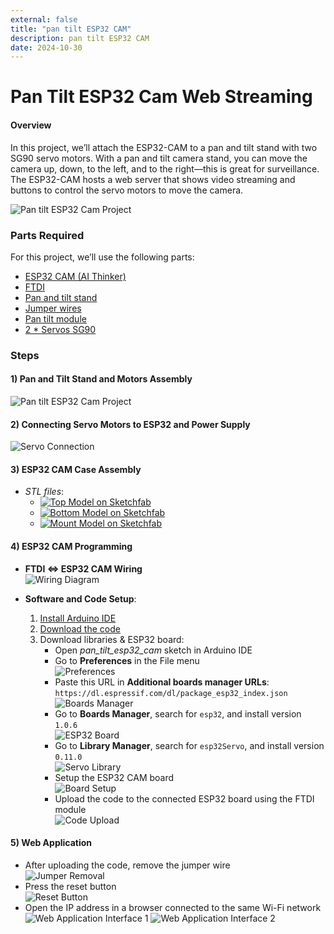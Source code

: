```yaml
---
external: false
title: "pan tilt ESP32 CAM"
description: pan tilt ESP32 CAM
date: 2024-10-30
---
```

# Pan Tilt ESP32 Cam Web Streaming
#### Overview
In this project, we’ll attach the ESP32-CAM to a pan and tilt stand with two SG90 servo motors. With a pan and tilt camera stand, you can move the camera up, down, to the left, and to the right—this is great for surveillance. The ESP32-CAM hosts a web server that shows video streaming and buttons to control the servo motors to move the camera.

![Pan tilt ESP32 Cam Project](images/Pan_tilt_ESP32_Cam_Project-20241028221918592.webp)

### Parts Required
For this project, we’ll use the following parts:
- [ESP32 CAM (AI Thinker)]()
- [FTDI]()
- [Pan and tilt stand]()
- [Jumper wires]()
- [Pan tilt module]()  
- [2 * Servos SG90]()

### Steps
#### 1) Pan and Tilt Stand and Motors Assembly
![Pan tilt ESP32 Cam Project](images/Pan_tilt_ESP32_Cam_Project-20241028223729276.webp)

#### 2) Connecting Servo Motors to ESP32 and Power Supply
![Servo Connection](images/Pan_tilt_ESP32_Cam_Project-20241029154135646.webp)

#### 3) ESP32 CAM Case Assembly
- *STL files*:
    - [![Top Model on Sketchfab](images/top.png)](https://sketchfab.com/3d-models/top-e2a87d0dc10746838a21e3a1ab0b27a4)
    - [![Bottom Model on Sketchfab](images/bottom.png)](https://sketchfab.com/3d-models/bottom-4c11fc81c39643fda570e0b3a168bfb9)
    - [![Mount Model on Sketchfab](images/mount.png)](https://sketchfab.com/3d-models/mount-275df1afe2474d00bc77dd61d4536d96)

#### 4) ESP32 CAM Programming
- **FTDI <=> ESP32 CAM Wiring**  
  ![Wiring Diagram](images/Pan_tilt_ESP32_Cam_Project-20241028224355045.webp)

- **Software and Code Setup**:
  1. [Install Arduino IDE](https://www.arduino.cc/en/software/OldSoftwareReleases)
  2. [Download the code](https://github.com/ErroujiOussama/ESP32-CAM-pan-tilt-/tree/main/pan_tilt_esp32_cam)
  3. Download libraries & ESP32 board:
      - Open *pan_tilt_esp32_cam* sketch in Arduino IDE
      - Go to **Preferences** in the File menu  
        ![Preferences](images/Pan_tilt_ESP32_Cam_Project-20241029233436071.webp)
      - Paste this URL in **Additional boards manager URLs**: `https://dl.espressif.com/dl/package_esp32_index.json`  
        ![Boards Manager](images/Pan_tilt_ESP32_Cam_Project-20241029233958434.webp)
      - Go to **Boards Manager**, search for `esp32`, and install version `1.0.6`  
        ![ESP32 Board](images/Pan_tilt_ESP32_Cam_Project-20241029234625552.webp)
      - Go to **Library Manager**, search for `esp32Servo`, and install version `0.11.0`  
        ![Servo Library](images/Pan_tilt_ESP32_Cam_Project-20241029234636660.webp)
      - Setup the ESP32 CAM board  
        ![Board Setup](images/Pan_tilt_ESP32_Cam_Project-20241030004433764.webp)
      - Upload the code to the connected ESP32 board using the FTDI module  
        ![Code Upload](images/Pan_tilt_ESP32_Cam_Project-20241030004721719.webp)

#### 5) Web Application
- After uploading the code, remove the jumper wire  
  ![Jumper Removal](images/Pan_tilt_ESP32_Cam_Project-20241030013120277.webp)
- Press the reset button  
  ![Reset Button](images/Pan_tilt_ESP32_Cam_Project-20241030013433033.webp)
- Open the IP address in a browser connected to the same Wi-Fi network  
  ![Web Application Interface 1](images/Pan_tilt_ESP32_Cam_Project-20241030020927921.webp)
  ![Web Application Interface 2](images/Pan_tilt_ESP32_Cam_Project-20241030021425563.webp)
